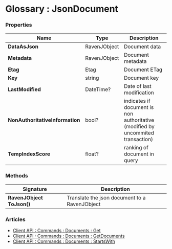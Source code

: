 ﻿# Glossary : JsonDocument

### Properties

| Name | Type | Description |
| ------------- | ------------- | ----- |
| **DataAsJson** | RavenJObject | Document data |
| **Metadata** | RavenJObject | Document metadata |
| **Etag** | Etag | Document ETag |
| **Key** | string | Document key |
| **LastModified** | DateTime? | Date of last modification |
| **NonAuthoritativeInformation** | bool? | indicates if document is non authoritative (modified by uncommited transaction) |
| **TempIndexScore** | float? | ranking of document in query |

### Methods

| Signature | Description |
| --------- | ----------- |
| **RavenJObject ToJson()** | Translate the json document to a RavenJObject | 

### Articles

- [Client API : Commands : Documents : Get](../client-api/commands/documents/get#get)
- [Client API : Commands : Documents : GetDocuments](../client-api/commands/documents/get#getdocuments)
- [Client API : Commands : Documents : StartsWith](../client-api/commands/documents/get#startswith)

